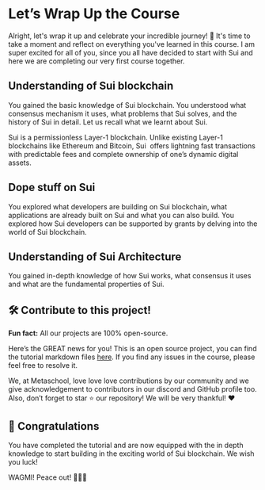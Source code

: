 # Let’s Wrap Up the Course

Alright, let's wrap it up and celebrate your incredible journey! 🎉 It's time to take a moment and reflect on everything you've learned in this course. I am super excited for all of you, since you all have decided to start with Sui and here we are completing our very first course together.

## Understanding of Sui blockchain

You gained the basic knowledge of Sui blockchain. You understood what consensus mechanism it uses, what problems that Sui solves, and the history of Sui in detail. Let us recall what we learnt about Sui.

Sui is a permissionless Layer-1 blockchain. Unlike existing Layer-1 blockchains like Ethereum and Bitcoin, Sui  offers lightning fast transactions with predictable fees and complete ownership of one’s dynamic digital assets.

## Dope stuff on Sui

You explored what developers are building on Sui blockchain, what applications are already built on Sui and what you can also build. You explored how Sui developers can be supported by grants by delving into the world of Sui blockchain.

## Understanding of Sui Architecture

You gained in-depth knowledge of how Sui works, what consensus it uses and what are the fundamental properties of Sui.

## 🛠 Contribute to this project!

**Fun fact:** All our projects are 100% open-source.

Here’s the GREAT news for you! This is an open source project, you can find the tutorial markdown files [here](https://github.com/0xmetaschool/Learning-Projects/tree/main/Learn%20Everything%20About%20Sui%2C%20its%20Concepts%20and%20Protocols). If you find any issues in the course, please feel free to resolve it.

We, at Metaschool, love love love contributions by our community and we give acknowledgement to contributors in our discord and GitHub profile too. Also, don’t forget to star ⭐️ our repository! We will be very thankful! ♥️

## 🎊 Congratulations

You have completed the tutorial and are now equipped with the in depth knowledge to start building in the exciting world of Sui blockchain. We wish you luck!

WAGMI! Peace out! ✌🏻🔮